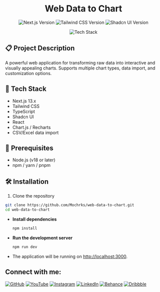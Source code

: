 <h1 align="center">Web Data to Chart</h1>

<p align="center">
  <img src="https://img.shields.io/badge/Next.js-14.x-black" alt="Next.js Version" />
  <img src="https://img.shields.io/badge/Tailwind%20CSS-3.x-blue" alt="Tailwind CSS Version" />
  <img src="https://img.shields.io/badge/Shadcn%20UI-latest-green" alt="Shadcn UI Version" />
</p>

<p align="center">
  <img src="https://skillicons.dev/icons?i=nextjs,tailwind,typescript,react,chartjs" alt="Tech Stack" />
</p>

## 📋 Project Description

A powerful web application for transforming raw data into interactive and visually appealing charts. Supports multiple chart types, data import, and customization options.

## 🚀 Tech Stack

- Next.js 13.x
- Tailwind CSS
- TypeScript
- Shadcn UI
- React
- Chart.js / Recharts
- CSV/Excel data import

## 🔧 Prerequisites

- Node.js (v18 or later)
- npm / yarn / pnpm

## 🛠️ Installation

1. Clone the repository
```bash
git clone https://github.com/Mochrks/web-data-to-chart.git
cd web-data-to-chart


  ```

- **Install dependencies**

    ```bash
    npm install
    ```

- **Run the development server**

    ```bash
    npm run dev
    ```

- The application will be running on [http://localhost:3000](http://localhost:3000).


## Connect with me:
[![GitHub](https://img.shields.io/badge/GitHub-333?style=for-the-badge&logo=github&logoColor=white)](https://github.com/mochrks)
[![YouTube](https://img.shields.io/badge/YouTube-FF0000?style=for-the-badge&logo=youtube&logoColor=white)](https://youtube.com/@Gdvisuel)
[![Instagram](https://img.shields.io/badge/Instagram-E4405F?style=for-the-badge&logo=instagram&logoColor=white)](https://instagram.com/mochrks)
[![LinkedIn](https://img.shields.io/badge/LinkedIn-0077B5?style=for-the-badge&logo=linkedin&logoColor=white)](https://linkedin.com/in/mochrks)
[![Behance](https://img.shields.io/badge/Behance-1769FF?style=for-the-badge&logo=behance&logoColor=white)](https://behance.net/mochrks)
[![Dribbble](https://img.shields.io/badge/Dribbble-EA4C89?style=for-the-badge&logo=dribbble&logoColor=white)](https://dribbble.com/mochrks)
